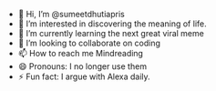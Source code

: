 - 👋 Hi, I’m @sumeetdhutiapris
- 👀 I’m interested in discovering the meaning of life.
- 🌱 I’m currently learning the next great viral meme
- 💞️ I’m looking to collaborate on coding
- 📫 How to reach me Mindreading
- 😄 Pronouns: I no longer use them
- ⚡ Fun fact: I argue with Alexa daily.

<!---
sumeetdhutiapris/sumeetdhutiapris is a ✨ special ✨ repository because its `README.md` (this file) appears on your GitHub profile.
You can click the Preview link to take a look at your changes.
--->

